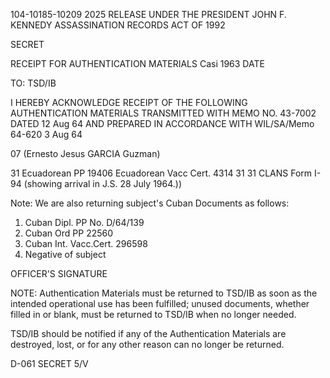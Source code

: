 104-10185-10209 2025 RELEASE UNDER THE PRESIDENT JOHN F. KENNEDY ASSASSINATION RECORDS ACT OF 1992

SECRET

RECEIPT FOR AUTHENTICATION MATERIALS
Casi 1963
DATE

TO: TSD/IB

I HEREBY ACKNOWLEDGE RECEIPT OF THE FOLLOWING AUTHENTICATION MATERIALS
TRANSMITTED WITH MEMO NO. 43-7002 DATED 12 Aug 64 AND PREPARED IN
ACCORDANCE WITH WIL/SA/Memo 64-620 3 Aug 64

07
(Ernesto Jesus GARCIA Guzman)

31
Ecuadorean PP 19406
Ecuadorean Vacc Cert. 4314 31
31 CLANS Form I-94 (showing arrival in J.S. 28 July 1964.))

Note: We are also returning subject's Cuban Documents as follows:

1. Cuban Dipl. PP No. D/64/139
2. Cuban Ord PP 22560
3. Cuban Int. Vacc.Cert. 296598
4. Negative of subject

OFFICER'S SIGNATURE

NOTE: Authentication Materials must be returned to TSD/IB as soon as the intended operational use
has been fulfilled; unused documents, whether filled in or blank, must be returned to TSD/IB
when no longer needed.

TSD/IB should be notified if any of the Authentication Materials are destroyed, lost, or for any
other reason can no longer be returned.

D-061
SECRET
5/V
